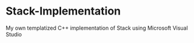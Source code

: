 # Stack-Implementation
My own templatized C++ implementation of Stack using Microsoft Visual Studio
